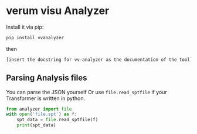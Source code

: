 # verum visu Analyzer

<!--
TODO: move stuff
1. move all the top content to verum-visu-toolkit/verum-visu parent repo
and add submodules:

verum-visu.git
    submodule: analyzer.git; package: vvanalyzer
    submodule: renderer.git; package: vvrenderer
    submodule: sptfile.git; package: vvsptfile
    submodule: frsfile.git; package: vvfrsfile
    submodule: rndfile.git; package: vvrndfile

2. then move vvanalyzer/sptfile/ out to sptfile.git, package: vvsptfile

TODO: create read_output_file
reads file, whether it's SPT or JSON; determines formats and returns the
parsed data in a dict

TODO: publish:
vvanalyzer, vvrenderer, vvsptfile, vvfrsfile, vvrndfile
(the tools and Visualizer parts should reference the appropriate file formats
directly)
TODO: create a demo Transformer (not template yet) in python
(as separate repos)
the transformer should use the new vvanalyzer.read_output_file


in /verum-visu repo, also write more about the ideas of the project -
the repo will pretty much be the project home page (in the OSS community)
-->

Install it via pip:

```sh
pip install vvanalyzer
```

then

```sh
[insert the docstring for vv-analyzer as the documentation of the tool]
```

## Parsing Analysis files

You can parse the JSON yourself
Or use `file.read_sptfile` if your Transformer is written in python.

```py
from analyzer import file
with open('file.spt') as f:
    spt_data = file.read_sptfile(f)
    print(spt_data)
```